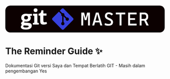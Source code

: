 ![Git Logo](img/logo_git-master.png)
# The Reminder Guide :sparkles:
Dokumentasi Git versi Saya dan Tempat Berlatih GIT - Masih dalam pengembangan Yes
